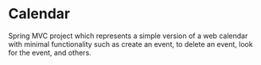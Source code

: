 # Calendar
Spring MVC project which represents a simple version of a web calendar with minimal
functionality such as create an event, to delete an event, look for the event, and others.
